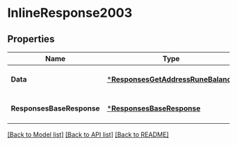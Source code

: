 # InlineResponse2003

## Properties
Name | Type | Description | Notes
------------ | ------------- | ------------- | -------------
**Data** | [***ResponsesGetAddressRuneBalance**](responses.GetAddressRuneBalance.md) |  | [optional] [default to null]
**ResponsesBaseResponse** | [***ResponsesBaseResponse**](responses.BaseResponse.md) |  | [optional] [default to null]

[[Back to Model list]](../README.md#documentation-for-models) [[Back to API list]](../README.md#documentation-for-api-endpoints) [[Back to README]](../README.md)


